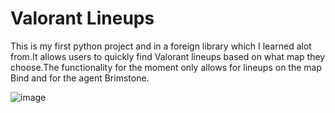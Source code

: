 
# Valorant Lineups

This is my first python project and in a foreign library which I learned alot from.It allows users to quickly find Valorant lineups based on what map they choose.The functionality for the moment only allows for lineups on the map Bind and for the agent Brimstone.

![image](https://github.com/corznet/ValoLineup/assets/43306771/4d8737fd-4a4b-421b-961e-da6dbcb7d4de)
